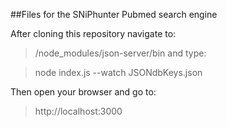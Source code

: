 ##Files for the SNiPhunter Pubmed search engine

After cloning this repository navigate to:

>/node_modules/json-server/bin and type:

>node index.js --watch JSONdbKeys.json

Then open your browser and go to:

>http://localhost:3000